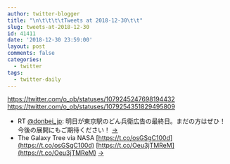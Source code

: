 ```yaml
---
author: twitter-blogger
title: "\n\t\t\t\tTweets at 2018-12-30\t\t"
slug: tweets-at-2018-12-30
id: 41411
date: '2018-12-30 23:59:00'
layout: post
comments: false
categories:
  - twitter
tags:
  - twitter-daily
---
```


https://twitter.com/o_ob/statuses/1079245247698194432 https://twitter.com/o_ob/statuses/1079254351829495809  

*   RT [@donbei_jp](https://twitter.com/donbei_jp): 明日が東京駅のどん兵衛広告の最終日。まだの方はぜひ！ 今後の展開にもご期待ください！ [->](https://twitter.com/o_ob/statuses/1079245247698194432)
*   The Galaxy Tree via NASA [https://t.co/osGSgC100d](https://t.co/osGSgC100d) [https://t.co/Oeu3jTMReM](https://t.co/Oeu3jTMReM) [->](https://twitter.com/o_ob/statuses/1079254351829495809)
